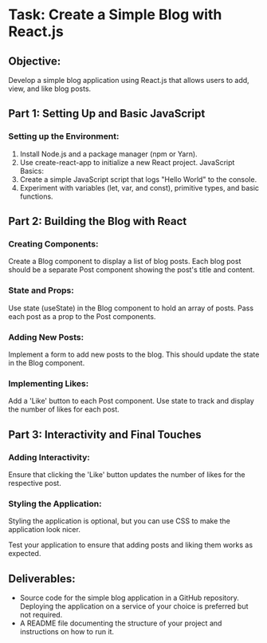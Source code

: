 # Task: Create a Simple Blog with React.js

## Objective:
Develop a simple blog application using React.js that allows users to add, view, and like blog posts.

## Part 1: Setting Up and Basic JavaScript

### Setting up the Environment:

1. Install Node.js and a package manager (npm or Yarn).
2. Use create-react-app to initialize a new React project.
JavaScript Basics:
3. Create a simple JavaScript script that logs "Hello World" to the console.
4. Experiment with variables (let, var, and const), primitive types, and basic functions.

## Part 2: Building the Blog with React

### Creating Components:

Create a Blog component to display a list of blog posts.
Each blog post should be a separate Post component showing the post's title and content.

### State and Props:

Use state (useState) in the Blog component to hold an array of posts.
Pass each post as a prop to the Post components.

### Adding New Posts:

Implement a form to add new posts to the blog. This should update the state in the Blog component.

### Implementing Likes:

Add a 'Like' button to each Post component.
Use state to track and display the number of likes for each post.

## Part 3: Interactivity and Final Touches

### Adding Interactivity:

Ensure that clicking the 'Like' button updates the number of likes for the respective post.

### Styling the Application:

Styling the application is optional, but you can use CSS to make the application look nicer.

Test your application to ensure that adding posts and liking them works as expected.

## Deliverables:

- Source code for the simple blog application in a GitHub repository. Deploying the application on a service of your choice is preferred but not required.
- A README file documenting the structure of your project and instructions on how to run it.